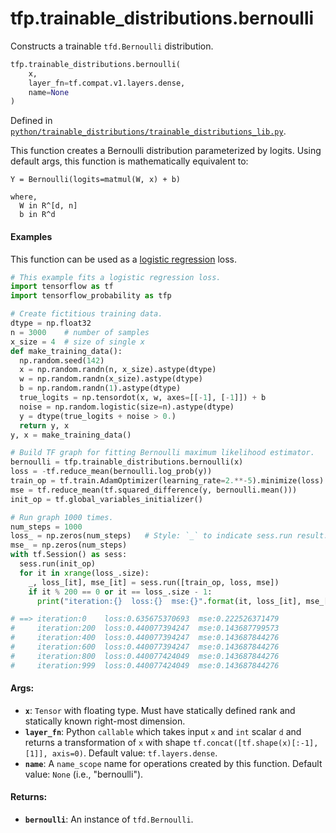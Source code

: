 <div itemscope itemtype="http://developers.google.com/ReferenceObject">
<meta itemprop="name" content="tfp.trainable_distributions.bernoulli" />
<meta itemprop="path" content="Stable" />
</div>

# tfp.trainable_distributions.bernoulli

Constructs a trainable `tfd.Bernoulli` distribution.

``` python
tfp.trainable_distributions.bernoulli(
    x,
    layer_fn=tf.compat.v1.layers.dense,
    name=None
)
```



Defined in [`python/trainable_distributions/trainable_distributions_lib.py`](https://github.com/tensorflow/probability/tree/master/tensorflow_probability/python/trainable_distributions/trainable_distributions_lib.py).

<!-- Placeholder for "Used in" -->

This function creates a Bernoulli distribution parameterized by logits.
Using default args, this function is mathematically equivalent to:

```none
Y = Bernoulli(logits=matmul(W, x) + b)

where,
  W in R^[d, n]
  b in R^d
```

#### Examples

This function can be used as a [logistic regression](
https://en.wikipedia.org/wiki/Logistic_regression) loss.

```python
# This example fits a logistic regression loss.
import tensorflow as tf
import tensorflow_probability as tfp

# Create fictitious training data.
dtype = np.float32
n = 3000    # number of samples
x_size = 4  # size of single x
def make_training_data():
  np.random.seed(142)
  x = np.random.randn(n, x_size).astype(dtype)
  w = np.random.randn(x_size).astype(dtype)
  b = np.random.randn(1).astype(dtype)
  true_logits = np.tensordot(x, w, axes=[[-1], [-1]]) + b
  noise = np.random.logistic(size=n).astype(dtype)
  y = dtype(true_logits + noise > 0.)
  return y, x
y, x = make_training_data()

# Build TF graph for fitting Bernoulli maximum likelihood estimator.
bernoulli = tfp.trainable_distributions.bernoulli(x)
loss = -tf.reduce_mean(bernoulli.log_prob(y))
train_op = tf.train.AdamOptimizer(learning_rate=2.**-5).minimize(loss)
mse = tf.reduce_mean(tf.squared_difference(y, bernoulli.mean()))
init_op = tf.global_variables_initializer()

# Run graph 1000 times.
num_steps = 1000
loss_ = np.zeros(num_steps)   # Style: `_` to indicate sess.run result.
mse_ = np.zeros(num_steps)
with tf.Session() as sess:
  sess.run(init_op)
  for it in xrange(loss_.size):
    _, loss_[it], mse_[it] = sess.run([train_op, loss, mse])
    if it % 200 == 0 or it == loss_.size - 1:
      print("iteration:{}  loss:{}  mse:{}".format(it, loss_[it], mse_[it]))

# ==> iteration:0    loss:0.635675370693  mse:0.222526371479
#     iteration:200  loss:0.440077394247  mse:0.143687799573
#     iteration:400  loss:0.440077394247  mse:0.143687844276
#     iteration:600  loss:0.440077394247  mse:0.143687844276
#     iteration:800  loss:0.440077424049  mse:0.143687844276
#     iteration:999  loss:0.440077424049  mse:0.143687844276
```

#### Args:


* <b>`x`</b>: `Tensor` with floating type. Must have statically defined rank and
  statically known right-most dimension.
* <b>`layer_fn`</b>: Python `callable` which takes input `x` and `int` scalar `d` and
  returns a transformation of `x` with shape
  `tf.concat([tf.shape(x)[:-1], [1]], axis=0)`.
  Default value: `tf.layers.dense`.
* <b>`name`</b>: A `name_scope` name for operations created by this function.
  Default value: `None` (i.e., "bernoulli").


#### Returns:


* <b>`bernoulli`</b>: An instance of `tfd.Bernoulli`.